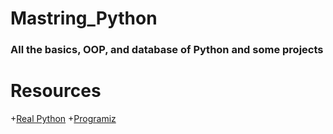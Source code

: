 # Mastring_Python

### All the basics, OOP, and database of Python and some projects

# Resources
+[Real Python](https://realpython.com/)
+[Programiz](https://www.programiz.com/python-programming)

